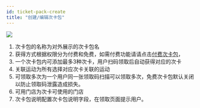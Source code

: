 ```yaml
---
id: ticket-pack-create
title: "创建/编辑次卡包"
---
```


<img src="/img/ticket-pack/ticket-pack_2.png" className="normalImg" />

1. 次卡包的名称为对外展示的次卡包名
2.  获得方式根据权限分为付费和免费，如需付费功能请请点击[付费次卡包](/docs/ticket-pack/ticket-pack-pay)，
3.  一个次卡包内可添加最多3种次卡，用户扫码领取后自动获得对应的次卡
4.  关联运动为所有选择对应次卡关联的运动
5.  可领取多次为一个用户同一张领取码扫描可以领取多次，免费次卡包默认关闭以防止领取码泄露造成损失。
6.  可用门店为次卡可使用的门店
7.  次卡包说明配置次卡包说明字段，在领取页面提示用户。



